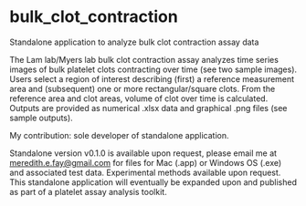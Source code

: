 # bulk_clot_contraction
Standalone application to analyze bulk clot contraction assay data

The Lam lab/Myers lab bulk clot contraction assay analyzes time series images of bulk platelet clots contracting over time (see two sample images). Users select a region of interest describing (first) a reference measurement area and (subsequent) one or more rectangular/square clots. From the reference area and clot areas, volume of clot over time is calculated. Outputs are provided as numerical .xlsx data and graphical .png files (see sample outputs).

My contribution: sole developer of standalone application.

Standalone version v0.1.0 is available upon request, please email me at meredith.e.fay@gmail.com for files for Mac (.app) or Windows OS (.exe) and associated test data. Experimental methods available upon request. This standalone application will eventually be expanded upon and published as part of a platelet assay analysis toolkit.
